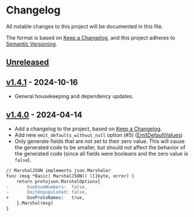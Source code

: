 # Changelog

All notable changes to this project will be documented in this file.

The format is based on [Keep a Changelog](https://keepachangelog.com/en/1.0.0/), and this project
adheres to [Semantic Versioning](https://semver.org/spec/v2.0.0.html).

## [Unreleased]

## [v1.4.1] - 2024-10-16

- General housekeeping and dependency updates.

## [v1.4.0] - 2024-04-14

- Add a changelog to the project, based on [Keep a Changelog](https://keepachangelog.com/en/1.0.0/).
- Add new `emit_defaults_without_null` option (#5)
  ([EmitDefaultValues](https://pkg.go.dev/google.golang.org/protobuf/encoding/protojson#MarshalOptions))
- Only generate fields that are not set to their zero value. This will cause the generated code to
  be smaller, but should not affect the behavior of the generated code (since all fields were
  booleans and the zero value is `false`).

```diff
// MarshalJSON implements json.Marshaler
func (msg *Basic) MarshalJSON() ([]byte, error) {
	return protojson.MarshalOptions{
-		UseEnumNumbers:  false,
-		EmitUnpopulated: false,
+		UseProtoNames:   true,
	}.Marshal(msg)
}
```

[Unreleased]: https://github.com/mfridman/protoc-gen-go-json/compare/v1.4.1...HEAD
[v1.4.1]: https://github.com/mfridman/protoc-gen-go-json/releases/tag/v1.4.1
[v1.4.0]: https://github.com/mfridman/protoc-gen-go-json/releases/tag/v1.4.0
